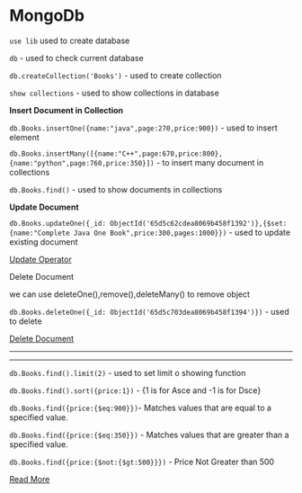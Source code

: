 # MongoDb

`use lib`  used to create database

`db`  - used to check current database

`db.createCollection('Books')` - used to create collection

`show collections`  - used to show collections in database

**Insert Document in Collection**

`db.Books.insertOne({name:"java",page:270,price:900})` - used to insert element

`db.Books.insertMany([{name:"C++",page:670,price:800},{name:"python",page:760,price:350}])` - to insert many document in collections

`db.Books.find()` - used to show documents in collections

**Update Document**

`db.Books.updateOne({_id: ObjectId('65d5c62cdea8069b458f1392')},{$set:{name:"Complete Java One Book",price:300,pages:1000}})` - used to update existing document

[Update Operator](https://www.mongodb.com/docs/manual/reference/operator/update/)

Delete Document

we can use deleteOne(),remove(),deleteMany() to remove object

`db.Books.deleteOne({_id: ObjectId('65d5c703dea8069b458f1394')})` - used to delete

[Delete Document](https://www.mongodb.com/docs/mongodb-shell/crud/delete/)

---

---

`db.Books.find().limit(2)`  - used to set limit o showing function

`db.Books.find().sort({price:1})` - {1 is for Asce and -1 is for Dsce}

`db.Books.find({price:{$eq:900}})`- Matches values that are equal to a specified value.

`db.Books.find({price:{$eq:350}})` - Matches values that are greater than a specified value.

`db.Books.find({price:{$not:{$gt:500}}})` - Price Not Greater than 500

[Read More](https://www.mongodb.com/docs/manual/reference/operator/query/)